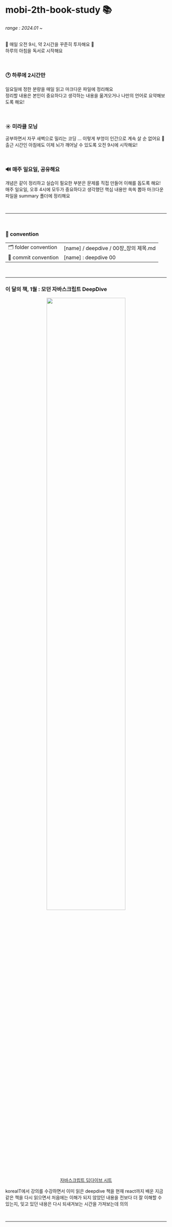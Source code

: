 # mobi-2th-book-study 📚
###### range : 2024.01 ~

💚 매일 오전 9시, 약 2시간을 꾸준히 투자해요 💚  <br />
하루의 아침을 독서로 시작해요 <br />

<br />

### 🕐 하루에 2시간만
일요일에 정한 분량을 매일 읽고 마크다운 파일에 정리해요 <br />
정리할 내용은 본인이 중요하다고 생각하는 내용을 옮겨오거나 나만의 언어로 요약해보도록 해요! <br />

<br />

### ☀️ 미라클 모닝 
공부하면서 자꾸 새벽으로 밀리는 코딩 ... 이렇게 부엉이 인간으로 계속 살 순 없어요 🌚  <br />
출근 시간인 아침에도 이제 뇌가 깨어날 수 있도록 오전 9시에 시작해요! <br />

<br />

### 🔊 매주 일요일, 공유해요
개념은 같이 정리하고 실습이 필요한 부분은 문제를 직접 만들어 이해를 돕도록 해요! <br />
매주 일요일, 오후 4시에 모두가 중요하다고 생각했던 핵심 내용만 쏙쏙 뽑아 마크다운 파일을 summary 폴더에 정리해요 <br />

<br />

---

<br />

### 📌 convention

<table>
  <tr>
    <td>🗂️ folder convention</td>
    <td>[name] / deepdive / 00장_장의 제목.md</td>
  </tr>
  <tr>
    <td>💬 commit convention</td>
    <td>[name] : deepdive 00</td>
  </tr>
</table>


<br />

---

### 이 달의 책, 1월 : 모던 자바스크립트 DeepDive

<p align="center">
  <img width="70%" src="https://github.com/mobi-community/mobi-2th-book-study/assets/134191817/764ce7ee-c32b-46e7-9087-3ee1b7992b75" />
</p>
<p align="center">
  <a  href="https://docs.google.com/spreadsheets/d/1-7V_po0-FyWRaT8_um9nPkDPbdeEb2qPtAo8PAUI5G8/edit#gid=0">자바스크립트 딥다이브 시트</a>
</p>

koreaIT에서 강의를 수강하면서 이미 읽은 deepdive 책을 현재 react까지 배운 지금 <br />
같은 책을 다시 읽으면서 처음에는 이해가 되지 않았던 내용을 전보다 더 잘 이해할 수 있는지, 잊고 있던 내용은 다시 되새겨보는 시간을 가져보는데 의의

<br />

---
